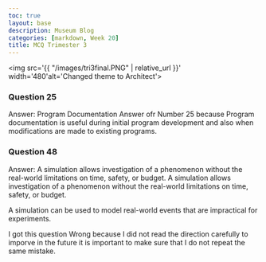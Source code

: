 ```yaml
---
toc: true
layout: base
description: Museum Blog
categories: [markdown, Week 20]
title: MCQ Trimester 3
---
```



<img src='{{ "/images/tri3final.PNG" | relative_url }}' width='480'alt='Changed theme to Architect'>


### Question  25


Answer:
Program Documentation Answer ofr Number 25 because Program documentation is useful during initial program development and also when modifications are made to existing programs.


### Question 48

Answer:
A simulation allows investigation of a phenomenon without the real-world limitations on time, safety, or budget. A simulation allows investigation of a phenomenon without the real-world limitations on time, safety, or budget.

A simulation can be used to model real-world events that are impractical for experiments.

I got this question Wrong because I did not read the direction carefully to imporve in the future it is important to make sure that I do not repeat the same mistake.
